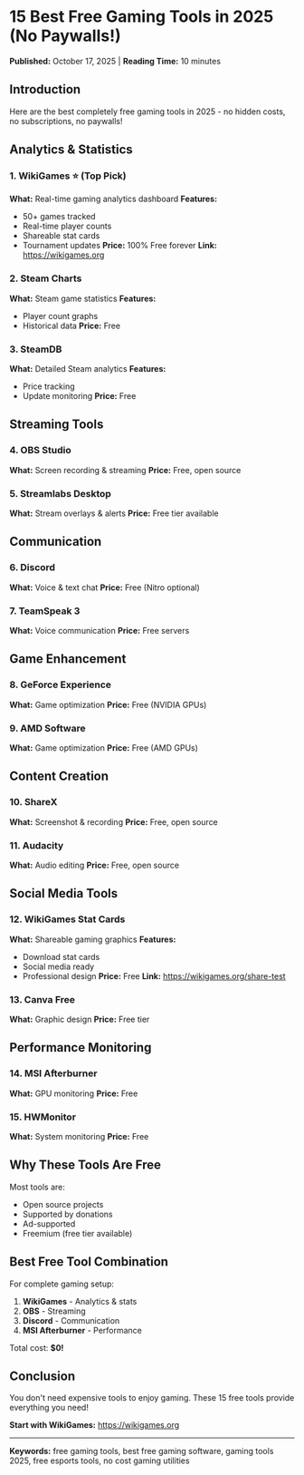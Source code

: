 # 15 Best Free Gaming Tools in 2025 (No Paywalls!)

**Published:** October 17, 2025 | **Reading Time:** 10 minutes

## Introduction

Here are the best completely free gaming tools in 2025 - no hidden costs, no subscriptions, no paywalls!

## Analytics & Statistics

### 1. WikiGames ⭐ (Top Pick)
**What:** Real-time gaming analytics dashboard
**Features:**
- 50+ games tracked
- Real-time player counts
- Shareable stat cards
- Tournament updates
**Price:** 100% Free forever
**Link:** https://wikigames.org

### 2. Steam Charts
**What:** Steam game statistics
**Features:**
- Player count graphs
- Historical data
**Price:** Free

### 3. SteamDB
**What:** Detailed Steam analytics
**Features:**
- Price tracking
- Update monitoring
**Price:** Free

## Streaming Tools

### 4. OBS Studio
**What:** Screen recording & streaming
**Price:** Free, open source

### 5. Streamlabs Desktop
**What:** Stream overlays & alerts
**Price:** Free tier available

## Communication

### 6. Discord
**What:** Voice & text chat
**Price:** Free (Nitro optional)

### 7. TeamSpeak 3
**What:** Voice communication
**Price:** Free servers

## Game Enhancement

### 8. GeForce Experience
**What:** Game optimization
**Price:** Free (NVIDIA GPUs)

### 9. AMD Software
**What:** Game optimization
**Price:** Free (AMD GPUs)

## Content Creation

### 10. ShareX
**What:** Screenshot & recording
**Price:** Free, open source

### 11. Audacity
**What:** Audio editing
**Price:** Free, open source

## Social Media Tools

### 12. WikiGames Stat Cards
**What:** Shareable gaming graphics
**Features:**
- Download stat cards
- Social media ready
- Professional design
**Price:** Free
**Link:** https://wikigames.org/share-test

### 13. Canva Free
**What:** Graphic design
**Price:** Free tier

## Performance Monitoring

### 14. MSI Afterburner
**What:** GPU monitoring
**Price:** Free

### 15. HWMonitor
**What:** System monitoring
**Price:** Free

## Why These Tools Are Free

Most tools are:
- Open source projects
- Supported by donations
- Ad-supported
- Freemium (free tier available)

## Best Free Tool Combination

For complete gaming setup:
1. **WikiGames** - Analytics & stats
2. **OBS** - Streaming
3. **Discord** - Communication
4. **MSI Afterburner** - Performance

Total cost: **$0!**

## Conclusion

You don't need expensive tools to enjoy gaming. These 15 free tools provide everything you need!

**Start with WikiGames:** https://wikigames.org

---

**Keywords:** free gaming tools, best free gaming software, gaming tools 2025, free esports tools, no cost gaming utilities

